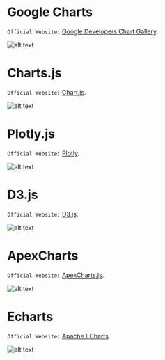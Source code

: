# Google Charts
`Official Website:` [Google Developers Chart Gallery](https://developers-dot-devsite-v2-prod.appspot.com/chart/interactive/docs/gallery).

<img src="https://github.com/user-attachments/assets/8a75b4fd-0b42-41fb-8320-69de3f977e8e" alt="alt text"/>

# Charts.js
`Official Website:` [Chart.js](https://www.chartjs.org/).

<img src="https://github.com/user-attachments/assets/c9b1329c-a076-47d8-a0c2-ab323cebbbf2" alt="alt text"/>

# Plotly.js
`Official Website:` [Plotly](https://plotly.com/).

<img src="https://github.com/user-attachments/assets/5d334018-e2de-449e-ba18-ea3a72c1a2ab" alt="alt text"/>

# D3.js
`Official Website:` [D3.js](https://d3js.org/).

<img src="https://github.com/user-attachments/assets/06335c9e-4170-443a-9fd2-cd8a59965ec1" alt="alt text"/>

# ApexCharts
`Official Website:` [ApexCharts.js](https://apexcharts.com/).

<img src="https://github.com/user-attachments/assets/198b5036-4870-4887-b740-ce7f69091caf" alt="alt text"/>

# Echarts
`Official Website:` [Apache ECharts](https://echarts.apache.org/en/index.html).

<img src="https://github.com/user-attachments/assets/1b6cc3c6-70f5-439c-a8ca-186c93226c58" alt="alt text"/>

